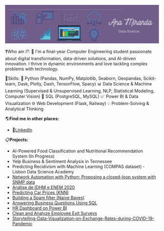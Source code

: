 ![HEADER](https://github.com/ana0212/ana0212/blob/main/Purple%20Minimalist%20Brush%20Personal%20LinkedIn%20Banner.jpg)

:question:Who am I?:
:woman: I'm a final-year Computer Engineering student passionate about digital transformation, data-driven solutions, and AI-driven innovation. I thrive in dynamic environments and love tackling complex problems with technology.

:large_blue_diamond:Skills:
:snake: Python (Pandas, NumPy, Matplotlib, Seaborn, Geopandas, Scikit-learn, Dask, Plotly, Dash, TensorFlow, Spacy)
:bar_chart: Data Science & Machine Learning (Supervised & Unsupervised Learning, NLP, Statistical Modeling, Computer Vision)
:game_die: SQL (PostgreSQL, MySQL)
:chart_with_upwards_trend: Power BI & Data Visualization
:globe_with_meridians: Web Development (Flask, Railway)
:bulb: Problem-Solving & Analytical Thinking

:earth_americas:**Find me in other places:**
- :large_blue_circle:[LinkedIn](https://www.linkedin.com/in/ana-luiza-miranda-ds/)

:clipboard:**Projects:**
- AI-Powered Food Classification and Nutritional Recommendation System (In Progress)
- Yelp Business & Sentiment Analysis in Tennessee
- Predicting Recidivism with Machine Learning (COMPAS dataset) - Lisbon Data Science Academy
- [Network Automation with Python: Proposing a closed-loop system with SNMP data](https://github.com/ana0212/Closed-Loop-System-with-SNMP-Data)
- [Análise de IDHM e ENEM 2020](https://github.com/ana0212/Analise-do-IDHM-e-do-ENEM-2020)
- [Predicting Car Prices (KNN)](https://github.com/ana0212/Predicting-Car-Prices-With-KNN)
- [Building a Spam filter (Naive Bayes)](https://github.com/ana0212/Building-a-Spam-filter-Naive-Bayes-)
- [Answering Business Questions Using SQL](https://github.com/ana0212/Answering-Business-Questions-Using-SQL)
- [HR Dashboard on Power BI](https://github.com/ana0212/HR-Dashboard-on-Power-BI)
- [Clean and Analyze Employee Exit Surveys](https://github.com/ana0212/Clean-and-Analyze-Employee-Exit-Surveys)
- [Storytelling-Data-Visualization-on-Exchange-Rates-during-COVID-19-Pandemic](https://github.com/ana0212/Storytelling-Data-Visualization-on-Exchange-Rates-during-COVID-19-Pandemic)
